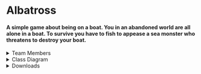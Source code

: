 # Albatross
#### A simple game about being on a boat. You in an abandoned world are all alone in a boat. To survive you have to fish to appease a sea monster who threatens to destroy your boat. 

<details>
<summary>Team Members</summary>

Eli Wright - Writing

Paul Tokhtuev - Coding

Jame Olsen - Artist
  
</details>




<details>
<summary>Class Diagram</summary>

<p><img src="https://github.com/Masterpaul562/Albatross/blob/main/Docs/BoatUML.drawio.png?raw=true" alt="Example"></p>
</details>



<details>
<summary>Downloads</summary>
<p><a href="">Windows Download</a></p>

Download and unzip. Extract with executable and run.
  
</details>
